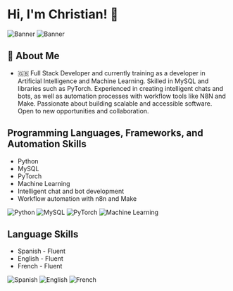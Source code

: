 
# Hi, I'm Christian! 👋
![Banner](banner_profile.pgc.png)
![Banner](banner_captura)


## 🚀 About Me


- 🇬🇧 Full Stack Developer and currently training as a developer in Artificial Intelligence and Machine Learning. Skilled in MySQL and libraries such as PyTorch. Experienced in creating intelligent chats and bots, as well as automation processes with workflow tools like N8N and Make. Passionate about building scalable and accessible software. Open to new opportunities and collaboration.





## Programming Languages, Frameworks, and Automation Skills

- Python  
- MySQL  
- PyTorch  
- Machine Learning  
- Intelligent chat and bot development  
- Workflow automation with n8n and Make  

![Python](https://img.shields.io/badge/-Python-315192?style=flat&logo=python&logoColor=white) ![MySQL](https://img.shields.io/badge/-MySQL-4479A1?style=flat&logo=mysql&logoColor=white) ![PyTorch](https://img.shields.io/badge/-PyTorch-EE4C2C?style=flat&logo=pytorch&logoColor=white) ![Machine Learning](https://img.shields.io/badge/-Machine%20Learning-4B6EAF?style=flat)


## Language Skills

- Spanish - Fluent  
- English - Fluent  
- French - Fluent  

![Spanish](https://img.shields.io/badge/Spanish-Fluent-brightgreen?style=flat&logo=appveyor) ![English](https://img.shields.io/badge/English-Fluent-brightgreen?style=flat&logo=appveyor) ![French](https://img.shields.io/badge/French-Fluent-brightgreen?style=flat&logo=appveyor)


